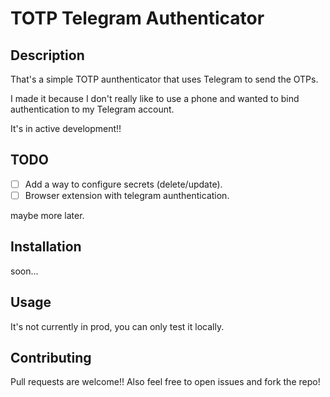 # TOTP Telegram Authenticator
## Description
That's a simple TOTP aunthenticator that uses Telegram to send the OTPs.

I made it because I don't really like to use a phone and wanted to bind authentication to my Telegram account.

It's in active development!!

## TODO
- [ ] Add a way to configure secrets (delete/update).
- [ ] Browser extension with telegram aunthentication.

maybe more later.

## Installation

soon...

## Usage
It's not currently in prod, you can only test it locally.

## Contributing
Pull requests are welcome!! 
Also feel free to open issues and fork the repo!